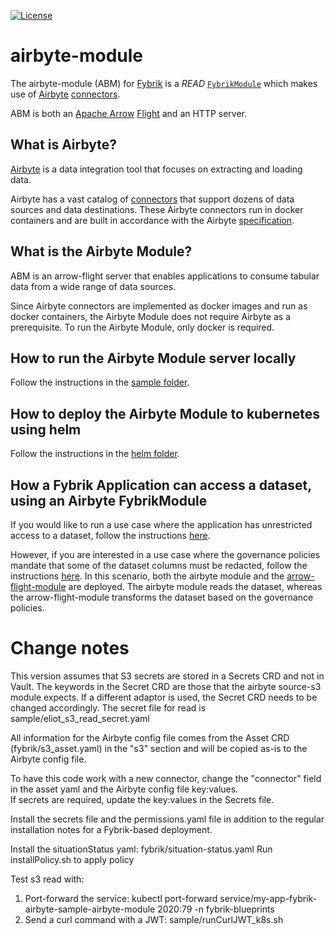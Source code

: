 [![License](https://img.shields.io/badge/License-Apache%202.0-blue.svg)](https://opensource.org/licenses/Apache-2.0)

# airbyte-module

The airbyte-module (ABM) for [Fybrik](https://github.com/fybrik/fybrik) is a *READ* [`FybrikModule`](https://fybrik.io/dev/concepts/modules/) which makes use of [Airbyte](https://airbyte.com/) [connectors](https://docs.airbyte.com/integrations).

ABM is both an [Apache Arrow](https://arrow.apache.org/) [Flight](https://arrow.apache.org/docs/format/Flight.html) and an HTTP server.

## What is Airbyte?
[Airbyte](https://airbyte.com/) is a data integration tool that focuses on extracting and loading data.

Airbyte has a vast catalog of [connectors](https://docs.airbyte.com/integrations) that support dozens of data sources and data destinations. These Airbyte connectors run in docker containers and are built in accordance with the Airbyte [specification](https://docs.airbyte.com/understanding-airbyte/airbyte-specification).

## What is the Airbyte Module?

ABM is an arrow-flight server that enables applications to consume tabular data from a wide range of data sources.

Since Airbyte connectors are implemented as docker images and run as docker containers, the Airbyte Module does not require Airbyte as a prerequisite. To run the Airbyte Module, only docker is required.

## How to run the Airbyte Module server locally

Follow the instructions in the [sample folder](sample/README.md).

## How to deploy the Airbyte Module to kubernetes using helm

Follow the instructions in the [helm folder](helm/README.md).

## How a Fybrik Application can access a dataset, using an Airbyte FybrikModule
If you would like to run a use case where the application has unrestricted access to a dataset,
follow the instructions [here](fybrik/README.md).

However, if you are interested in a use case where the governance policies mandate that some of the dataset
columns must be redacted, follow the instructions [here](fybrik/README_Chaining.md). In this scenario, both the airbyte module and the [arrow-flight-module](https://github.com/fybrik/arrow-flight-module) are deployed. The airbyte
module reads the dataset, whereas the arrow-flight-module transforms the dataset based on the governance policies.

# Change notes
This version assumes that S3 secrets are stored in a Secrets CRD and not in Vault.  The keywords in the Secret CRD are those that the 
airbyte source-s3 module expects.  If a different adaptor is used, the Secret CRD needs to be changed accordingly.
The secret file for read is sample/eliot_s3_read_secret.yaml 

All information for the Airbyte config file comes from the Asset CRD (fybrik/s3_asset.yaml) in the "s3" section and will be copied as-is to 
the Airbyte config file.

To have this code work with a new connector, change the "connector" field in the asset yaml and the Airbyte config file key:values.  
If secrets are required, update the key:values in the Secrets file.

Install the secrets file and the permissions.yaml file in addition to the regular installation notes for a Fybrik-based deployment.

Install the situationStatus yaml: fybrik/situation-status.yaml
Run installPolicy.sh to apply policy

Test s3 read with:
1. Port-forward the service:
kubectl port-forward service/my-app-fybrik-airbyte-sample-airbyte-module 2020:79 -n fybrik-blueprints
2. Send a curl command with a JWT:
sample/runCurlJWT_k8s.sh
